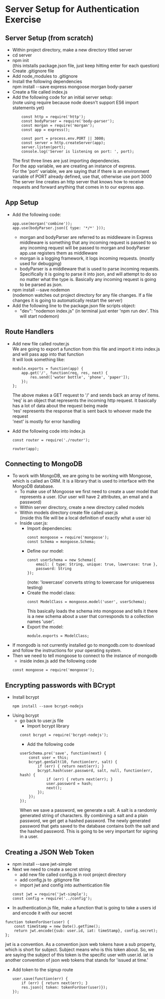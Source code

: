 # Server Setup for Authentication Exercise

## Server Setup (from scratch)  

- Within project directory, make a new directory titled server
- cd server
- npm init  
    (this intstalls package.json file, just keep hitting enter for each question)
- Create .gitignore file
- Add node_modules to .gitignore
- Install the following dependencies  
    npm install --save express mongoose morgan body-parser
- Create a file called index.js
- Add the following code for an initial server setup:  
    (note using require because node doesn't support ES6 import statements yet)  
    ```const express = require('express');
        const http = require('http');
        const bodyParser = require('body-parser');
        const morgan = require('morgan');
        const app = express();

        const port = process.env.PORT || 3000;
        const server = http.createServer(app);
        server.listen(port);
        console.log('Server is listening on port: ', port);
    ```
    The first three lines are just importing dependencies.  
    For the app variable, we are creating an instance of express.  
    For the 'port' variable, we are saying that if there is an environment variable of PORT already defined, use that, otherwise use port 3000  
    The server line creates an http server that knows how to receive requests and forward anything that comes in to our express app.

## App Setup
- Add the following code:
    ```
    app.use(morgan('combine'));
    app.use(bodyParser.json({ type: '*/*' }));
    ```
    - morgan and bodyParser are referred to as middleware in Express middleware is something that any incoming request is passed to so any incoming request will be passed to morgan and bodyParser app.use registers them as middleware
    - morgan is a logging framework, it logs incoming requests. (mostly used for debugging)
    - bodyParser is a middleware that is used to parse incoming requests. Specifically it is going to parse it into json, and will attempt to do so no matter what the type is. Basically any incoming request is going to be parsed as json.
- npm install --save nodemon  
    (nodemon watches out project directory for any file changes. If a file changes it is going to automatically restart the server)
- Add the following line to the package.json file scripts object:  
    - "dev": "nodemon index.js"
        (in terminal just enter 'npm run dev'. This will start nodemon)

## Route Handlers
- Add new file called router.js  
    We are going to export a function from this file and import it into index.js and will pass app into that function  
    It will look something like:  
    ```
    module.exports = function(app) {
        app.get('/', function(req, res, next) {
            res.send(['water bottle', 'phone', 'paper']);
        });
    };
    ```
    The above makes a GET request to '/' and sends back an array of items.  
    'req' is an object that represents the incoming http request. It basically has a lot of data about the request being made  
    'res' represents the response that is sent back to whoever made the request  
    'next' is mostly for error handling

- Add the following code into index.js 
    ```
    const router = require('./router');

    router(app);
    ```
## Connecting to MongoDB
- To work with MongoDB, we are going to be working with Mongoose, which is called an ORM.  It is a library that is used to interface with the MongoDB database.
    - To make use of Mongoose we first need to create a user model that represents a user. (Our user will have 2 attributes, an email and a password)
    - Within server directory, create a new directory called models
    - Within models directory create file called user.js  
    (inside this file will be a local definition of exactly what a user is)
    - Inside user.js:
        - Import dependencies:  
            ```
            const mongoose = require('mongoose');
            const Schema = mongoose.Schema;
            ```
        - Define our model:  
            ```
            const userSchema = new Schema({
                email: { type: String, unique: true, lowercase: true },
                password: String
            });
            ```
            (note: 'lowercase' converts string to lowercase for uniqueness testing)
        - Create the model class:  
            ```
            const ModelClass = mongoose.model('user', userSchema);
            ```
            This basically loads the schema into mongoose  and tells it there is a new schema about a user that corresponds to a collection names 'user'.
        - Export the model:
            ```
            module.exports = ModelClass;
            ```
- If mongodb is not currently installed go to mongodb.com to download and follow the instructions for your operating system.
- Then we need to tell mongoose to connect to the instance of mongodb  
     - inside index.js add the following code
     ```
     const mongoose = require('mongoose');

## Encrypting passwords with BCrypt
- Install bcrypt  
    ```
    npm install --save bcrypt-nodejs
    ```
- Using bcrypt  
    - go back to user.js file
        - Import bcrypt library
        ```
        const bcrypt = require('bcrypt-nodejs');
        ```
        - Add the following code  
        ```
        userSchema.pre('save', function(next) {
            const user = this;
            bcrypt.genSalt(10, function(err, salt) {
                if (err) { return next(err); }
                bcrypt.hash(user.password, salt, null, function(err, hash) {
                    if (err) { return next(err); }
                    user.password = hash;
                    next();
                });
            });
        });
        ```
        When we save a password, we generate a salt.  A salt is a randomly generated string of characters.  By combining a salt and a plain password, we get get a hashed password.  The newly generated password that gets saved to the database contains both the salt and the hashed password.  This is going to be very important for signing in a user.
## Creating a JSON Web Token
- npm install --save jwt-simple
- Next we need to create a secret string  
    - add new file called config.js in root project directory
    - add config.js to .gitignore file
    - import jwt and config into authentication file
    ```
    const jwt = require('jwt-simple');
    const config = require('../config');
    ```
- In authentication.js file, make a function that is going to take a users id and encode it with our secret
```
function tokenForUser(user) {
    const timeStamp = new Date().getTime();
    return jwt.encode({sub: user.id, iat: timeStamp}, config.secret);
};
```
jwt is a convention.  As a convention json web tokens have a sub property, which is short for subject. Subject means who is this token about. So, we are saying the subject of this token is the specific user with user.id. iat is another convention of json web tokens that stands for 'issued at time.'
- Add token to the signup route  
    ```
    user.save(function(err) {
        if (err) { return next(err); }
        res.json({ token: tokenForUser(user)});
    });
    ```



